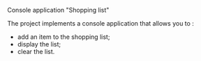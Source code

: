 Console application "Shopping list"

The project implements a console application that allows
you to :
- add an item to the shopping list;
- display the list;
- clear the list.
